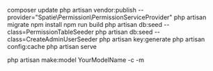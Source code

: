 composer update
php artisan vendor:publish --provider="Spatie\Permission\PermissionServiceProvider"
php artisan migrate
npm install
npm run build
php artisan db:seed --class=PermissionTableSeeder
php artisan db:seed --class=CreateAdminUserSeeder
php artisan key:generate
php artisan config:cache
php artisan serve

php artisan make:model YourModelName -c -m